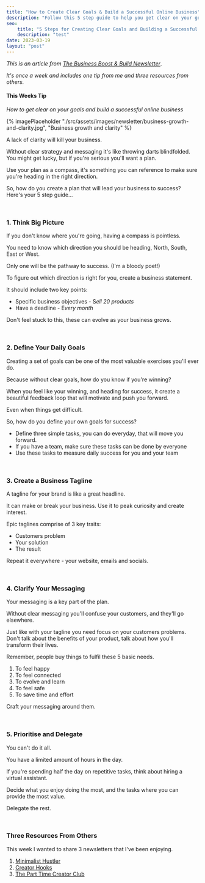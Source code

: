 ```yaml
---
title: "How to Create Clear Goals & Build a Successful Online Business"
description: "Follow this 5 step guide to help you get clear on your goals, how to achieve them and build a successful online business."
seo:
    title: "5 Steps for Creating Clear Goals and Building a Successful Online Business"
    description: "test"
date: 2023-03-19
layout: "post"
---
```


*This is an article from [The Business Boost & Build Newsletter](/newsletter)*. 

*It's once a week and includes one tip from me and three resources from others.*

#### This Weeks Tip

*How to get clear on your goals and build a successful online business*

{% imagePlaceholder "./src/assets/images/newsletter/business-growth-and-clarity.jpg", "Business growth and clarity" %}

A lack of clarity will kill your business.

Without clear strategy and messaging it's like throwing darts blindfolded. You might get lucky, but if you're serious you'll want a plan.

Use your plan as a compass, it's something you can reference to make sure you're heading in the right direction.

So, how do you create a plan that will lead your business to success? Here's your 5 step guide...

&nbsp;
### 1. Think Big Picture

If you don't know where you're going, having a compass is pointless.

You need to know which direction you should be heading, North, South, East or West.

Only one will be the pathway to success. (I'm a bloody poet!)

To figure out which direction is right for you, create a business statement.

It should include two key points:

- Specific business objectives - S*ell 20 products*
- Have a deadline - E*very month*

Don't feel stuck to this, these can evolve as your business grows.

&nbsp;
### 2. Define Your Daily Goals

Creating a set of goals can be one of the most valuable exercises you'll ever do.

Because without clear goals, how do you know if you're winning?

When you feel like your winning, and heading for success, it create a beautiful feedback loop that will motivate and push you forward.

Even when things get difficult.

So, how do you define your own goals for success?

- Define three simple tasks, you can do everyday, that will move you forward.
- If you have a team, make sure these tasks can be done by everyone
- Use these tasks to measure daily success for you and your team

&nbsp;
### 3. Create a Business Tagline

A tagline for your brand is like a great headline.

It can make or break your business. Use it to peak curiosity and create interest.

Epic taglines comprise of 3 key traits:

- Customers problem
- Your solution
- The result

Repeat it everywhere - your website, emails and socials.

&nbsp;
### 4. Clarify Your Messaging

Your messaging is a key part of the plan.

Without clear messaging you'll confuse your customers, and they'll go elsewhere.

Just like with your tagline you need focus on your customers problems. Don't talk about the benefits of your product, talk about how you'll transform their lives.

Remember, people buy things to fulfil these 5 basic needs.

1. To feel happy
2. To feel connected
3. To evolve and learn
4. To feel safe
5. To save time and effort

Craft your messaging around them.

&nbsp;
### 5. Prioritise and Delegate

You can't do it all.

You have a limited amount of hours in the day. 

If you're spending half the day on repetitive tasks, think about hiring a virtual assistant.

Decide what you enjoy doing the most, and the tasks where you can provide the most value.

Delegate the rest.

&nbsp;
### Three Resources From Others

This week I wanted to share 3 newsletters that I've been enjoying.

1. [Minimalist Hustler](https://minimalisthustler.com/)
2. [Creator Hooks](https://creatorhooks.com/)
3. [The Part Time Creator Club](https://part-timecreatorclub.ck.page/ab91c1fb86)